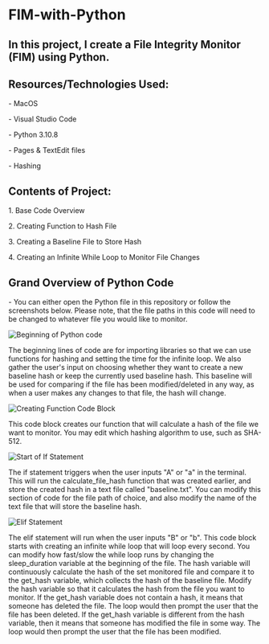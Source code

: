 # FIM-with-Python
<h2>In this project, I create a File Integrity Monitor (FIM) using Python.</h2>

<h2>Resources/Technologies Used:</h2>
<p> - MacOS</p>
    <p>- Visual Studio Code</p>
    <p>- Python 3.10.8</p>
    <p>- Pages & TextEdit files</p>
    <p>- Hashing</p>
<h2>Contents of Project:</h2>
<p>1. Base Code Overview</p>
<p>2. Creating Function to Hash File</p>
<p>3. Creating a Baseline File to Store Hash</p>
<p>4. Creating an Infinite While Loop to Monitor File Changes</p>

<h2>Grand Overview of Python Code</h2>
<p>- You can either open the Python file in this repository or follow the screenshots below. Please note, that the file paths in this code will need to be changed to whatever file you would like to monitor.</p>
<img src="https://i.imgur.com/yKl6N3u.png" alt="Beginning of Python code"/>
<p>The beginning lines of code are for importing libraries so that we can use functions for hashing and setting the time for the infinite loop. We also gather the user's input on choosing whether they want to create a new baseline hash or keep the currently used baseline hash. This baseline will be used for comparing if the file has been modified/deleted in any way, as when a user makes any changes to that file, the hash will change.</p>

<img src="https://i.imgur.com/mmRoYAp.png" alt="Creating Function Code Block"/>
<p>This code block creates our function that will calculate a hash of the file we want to monitor. You may edit which hashing algorithm to use, such as SHA-512. </p>

<img src="https://i.imgur.com/OyhW2Qo.png" alt="Start of If Statement"/>
<p>The if statement triggers when the user inputs "A" or "a" in the terminal. This will run the calculate_file_hash function that was created earlier, and store the created hash in a text file called "baseline.txt". You can modify this section of code for the file path of choice, and also modify the name of the text file that will store the baseline hash.</p>

<img src="https://i.imgur.com/4gGpyHB.png" alt="Elif Statement"/>
<p>The elif statement will run when the user inputs "B" or "b". This code block starts with creating an infinite while loop that will loop every second. You can modify how fast/slow the while loop runs by changing the sleep_duration variable at the beginning of the file. The hash variable will continuously calculate the hash of the set monitored file and compare it to the get_hash variable, which collects the hash of the baseline file. Modify the hash variable so that it calculates the hash from the file you want to monitor. If the get_hash variable does not contain a hash, it means that someone has deleted the file. The loop would then prompt the user that the file has been deleted. If the get_hash variable is different from the hash variable, then it means that someone has modified the file in some way. The loop would then prompt the user that the file has been modified.</p>
